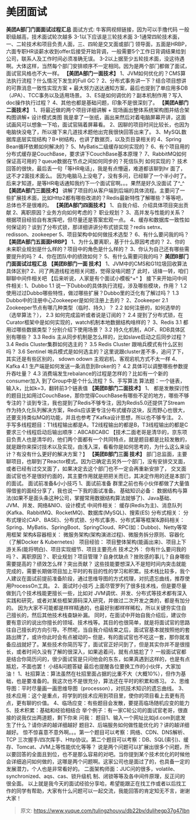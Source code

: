 # 美团面试

**美团A部⻔门⾯面试过程汇总**
⾯试⽅式: ⽜客⽹视频链接，因为可以⼿撸代码 ⼀般职级越⾼，技术⾯试轮次越多
3-1以下应该是三轮技术⾯
3-1通常四轮技术⾯，⼀、⼆轮技术和项⽬负责⼈⾯，三、四轮是交叉⾯或部⻔
领导⾯，五⾯是HRBP，六⾯专职HR谈薪⽔收到offer后接受开始背调，⼀般需要5个⼯作⽇背调结果给到公司，联系⼈及⼯作时间必须准确⽆误。
3-2以上据⾄少五轮技术⾯，没这待遇啊。⼤体这样，当然每个部⻔安排顺序不⼀定相同。因为是两个部⻔都做了⾯试，⾯试官⻛格也不⼤⼀样。
**【美团A部门一面技术】**
1、JVM如何优化的？CMS算法执⾏流程？什么情况下发⽣的Full GC？
2、分布式事务讲⼀下？结合项⽬想讲的可靠消息⼀致性实现⽅案 + 最⼤努⼒送达通知⽅案，最后也提到了单应⽤多DB（JPA）、TCC事务以及适⽤场景。
3、ES是如何调优的？副本机制作⽤？写⼊doc操作执⾏过程？
4、其他也都是基础问题，印象不是很深刻了。
**【美团A部门二面技术】**
1、将最近做的两个项⽬详细讲解 + 现场画出整体系统架构图并结合架构图讲解+ 设计模式类图
我是拿了⼀张纸，画出来然后对着电脑屏幕开讲，这⾯试画⻛可以想象⼀下哈，⾯试官隔着屏幕看。
2、因聊的项⽬时间⽐较⻓，也因为电脑快没电了，所以接下来⼏道技术题他出完我很快回答出来了。
3、MySQL数据库底层实现结构？B+树结构，也讲了数据⻚，以及⻚⽬录相关的
4、Spring Bean循环依赖如何解决的？
5、MyBatis⼆级缓存如何实现的？
6、有个项⽬⽤的分布式缓存是CouchBase，要求讲下CouchBase基本原理？
7、RabbitMQ如何保证⾼可⽤的？queue数据在节点之间如何同步的？死信队列
如何实现的？
技术回答的很快，最后丢⼀句「等HR电话」，我是有点懵逼，难道都该聊到hr
⾯了，这不才2⾯技术⾯么。
因为电脑⻢上没电了，没有多问，已经聊了⼀个半⼩时了。
后来才知道，是等HR电话通知我约下⼀个⾯试官啊。。。果然是好久没⾯试
了^_^
**【美团A部门三面技术】**
 讲解了项⽬的从客户端到后端的具体流程。主要问了⼀些扩展技术⾯，⽐如Http2都有哪些改进的？Redis最新特性了解哪些？等等吧，总体也不是很难的。
**【美团A部门四面技术】**
1、⾃我介绍、介绍具体项⽬突出贡献
2、离职原因？业务⽅向如何考虑的？ 职业规划？
3、⾼并发与性能的关系？根据项⽬经验⾃有发挥吧，但尽量还是答案宏观⼀点。
4、缓存和数据库⼀致性如何保证的？谈到了分布式锁，那详细讲讲分布式锁实现？redis setnx、redisson、zookeeper
5、项⽬架构中如何做技术选型？
6、有什么要问我的吗？
**【美团A部门五⾯面HRBP】**
1、为什么要离职，基于什么原因考虑的？
2、你的未来职业规划是什么样的？项⽬中的⻆⾊是什么样的？
3、你认为⾃⼰还有哪些需要提升的吗？
4、你在团队中的绩效如何？
5、有什么需要问我的吗？
**美团B部⻔门⾯面试过程汇总**
**【美团B部门一⾯ 技术】**
1、JVM中的CMS和G1垃圾回收算法具体区别?
2、问了两道线程池相关问题，觉得没啥问题了 此时，话锋⼀转，咱们聊聊中间件相关吧 【后来听说，⼈家是有个⾯试⼩模板^+^ 】
接下来开始问中间件相关:
1、Dubbo
 1.1 说⼀下Dubbo的具体执⾏流程，涉及哪些模块，作⽤？
 1.2 使⽤过过Dubbo哪些特性，做过哪些扩展？Dubbo⾥的泛化有了解过吗？
 1.3 Dubbo中的注册中⼼Zookeeper是如何注册上去的？
2、Zookeeper
 2.1 Zookeeper节点有哪⼏种类型（临时、持久）？
 2.2 如何注册的，如何选举的（选举算法？），
 2.3 如何完成监听或者说是订阅的？
 2.4 提到了分布式锁，在Curator框架中是如何实现的，watch机制本地数据结构啥样的？
3、Redis
 3.1 都⽤过哪些数据类型？分别介绍下使⽤场景？
 3.2 持久化机制，AOF、RDB具体区别有哪些？
 3.3 Redis 主从同步机制是怎么样的，⽐如slave启动之后同步过程？
 3.4 Redis Cluster集群如何选主的？
 3.5 Redis Cluster 跟哨兵模式有什么区别吗？
 3.6 Sentinel 哨兵模式是如何选主的？这⾥说跟cluster差不多，追问了下，其实还是有些区别的， sdown odown 主观宕机、客观宕机⽅式不太⼀样
4、Kafka
 4.1 ⽣产端是如何发送⼀条消息到Broker的？
 4.2 具体可以调整哪些参数提升吞吐量？
 4.3 消费端发⽣rebalance的过程是怎样的？⽐如有⼀个新的consumer加⼊
 到了Group中是个什么流程？
5、⼿写算法
 算法题：⼀个链表，输⼊k，⽐如k=3，翻转前3个链表值
**【美团B部门二⾯技术】**
1、 都是发散探讨性的题⽬⽐如⽤过CouchBase，那你觉得CouchBase有哪些不⾜的地⽅，哪些不够专注的？谈到专注，我也提到了Redis不够专注，因为Redis5.0还提供了Stream作为持久化队列解决⽅案，Redis应该更专注分布式缓存这块，反⽽野⼼也很⼤，还要⽀持类似MQ的功能，并且也参考了Kafka设计思想，所以也不够专注。
2、 ⼿写多线程题⽬：T1线程输出都是A，T2线程输出的都是B，T3线程输出的都是C要求三个线程启动后输出顺序：ABCABCABC
 【技术⼆⾯⽼哥是清华的，京东项⽬负责⼈也是清华的，他们两个⾯都有⼀个共同特点，就是题⽬都是⽐较发散的，就是跟你来探讨技术以及实现，由浅⼊深，看看你是如何思考的，为什么这么来设计？有没有什么更好的解决⽅案？】
**【美团B部门三⾯ 技术】**
部⻔总监⾯，主要聊项⽬，也聊到了Reactor模式。因为已确定去另外⼀个部⻔，没有安排交叉⾯，或者已经有过交叉⾯了，如果决定去这个部⻔也不⼀定会再重新安排了，
交叉⾯⾯试官也不是很好约⾯的，其主要作⽤就是把把关⽽已，其决定作⽤的还是本部⻔的⾯试。
面试前准备&⼩小技巧
1、⾯试前准备
群⾥之前也有⼩伙伴都做了⼤量值得借鉴的⾯经分享了，我也说一下我的面试准备。
基础知识必备：
数据结构与算法(如果不是面头条这种公司，掌握常用数据结构算法就够了)、Java基础、JVM、并发、⽹络&NIO、设计模式
中间件相关：
缓存(Redis为主)、消息队列(Kafka、RabbitMQ、RocketMQ)、数据库(MySQL)、搜索(ES)
分布式相关：
分布式理论(CAP、BASE)、分布式锁、分布式事务、分布式幂等框架&源码相关：Spring、MyBatis、SpringBoot、SpringCloud、RPC(如：Dubbo)、Netty等常⽤框架
架构&容器相关：
微服务架构(架构演进过程)、微服务拆分原则、容器化（了解Docker & Kubernetes）
项⽬经验：
项⽬整体架构(能画出来)、项⽬上下游关系(能将明⽩)、项⽬实现细节、项⽬主要亮点
技术之外：
你有什么要问我的吗？、离职原因？、职业规划？项⽬管理？⾃身优缺点？挫败感的事⼉？⾃身哪些需要提⾼的？绩效怎么样？突出贡献？
这些技能要想深⼊不是短时间内突击就能完成的，需要⻓期做项⽬加上平时的有⽬的性的学习和积累。技术栈⽐较多，我个⼈建议在⾯试前提前准备阶段，通过思维导图的⽅式梳理，对抗遗忘曲线，推荐使⽤ProcessOn⼯具。
2、⾯试时⼩技巧
上⾯尽管罗列了很多技术栈，但是要尽量做到⼏个技术栈能更擅⻓⼀些，⽐如对 JVM调优、并发、分布式等技术都有深⼊实践和研究，或者对某些框架源码深⼊研究，并做过⼆次开发之类的，都是有加分的。
因为⼤家不可能都是样样精通的，也最好别都样样稀松，所以关键夯实住⾃⼰擅⻓的，然后其他技术栈查缺补漏。
同时，在⾯试中开始⾃我介绍后，建议你要有意识的说出你擅⻓的领域、技术栈等。其⽬的也很简单，就是将⾯试官的思路往⾃⼰擅⻓的⽅向引导。不然呢，当⾃我介绍结束之后，⾯试官基本就按照他的套路出牌了，或许你此时会有点被动的~
但是，有的⾯试官也不吃这⼀套，那你就准备应战就好了。某些技术你简历写了，⾯试官正好问到了，但是其实你并不是很擅⻓，或者时间久没有了解的很深⼊，如果追着问，就有点尴尬了？
⼀般⾯试官都是结合你简历问的，很少⾯试官是只问他会的东东，如果真遇到这样的，也是有点尴尬，不⾯也罢！
小结&问题答疑
最后也提醒各位要换⼯作的⼩伙伴，⼤家加油！
1、社招算法：算法虽然在社招里面占据的比重不大（大概10%），但作为基础，也是要准备的。我这次也不是很充分，算法还在平时的积累和练习。
2、思维导图：平时尽量画⼀画思维导图（processon），对抗技术知识的遗忘曲线。
3、技术应⽤：这个是重点，将学到的技术应⽤到项⽬⾥，使你的项⽬看上去更有亮点，更有聊的价值。
4、临场应变：有些题⽬会发散，要提⾼临场随机应变的能⼒
5、技术积累：基础和经验相结合
举个例⼦：有⼀家C轮公司的⾯试官⽼哥，很直接的说我仅出两道题，剩下你来
问我：
题⽬1、输⼊⼀个⽹址⽐如jd.com到底发⽣了什么？请你讲的越详细越好
题⽬2、后端服务如何做性能优化的？讲的越详细越好。
惊不惊喜意不意外啊。。。第⼀个题⽬可以考察：⽹络、CDN、DNS解析、TCP 三次握⼿/四次挥⼿、Http协议。第⼆个题⽬可以考察：DB、SQL(索引)、缓存、Tomcat、JVM上等性能优化等等？
说是两个问题可以扩展出很多个问题，所以要回答的全⾯且到位，也不是那么容易的对吧。当你提到某个技术优化的时候他会详细追问如何做的，这哪是两个问题啊。这家公司也是⾯过了的，也具备⼀定的发展潜⼒，个⼈也是⾮常看好的。
⼆⾯架构师⾯：JUC问的很多，volatile、synchronized、aqs、cas、锁升级机
制、闭锁等等及各中间件原理，反正问的很全⾯。
以上就是我今天的面试经验分享哈，希望能跟正在找工作或者以后找工作的同学有帮助，大家有什么问题可以一起交流，我能回答的肯定知⽆不⾔，谢谢大家！


> 原文: <https://www.yuque.com/tulingzhouyu/db22bv/dulihegp37g47lbn>